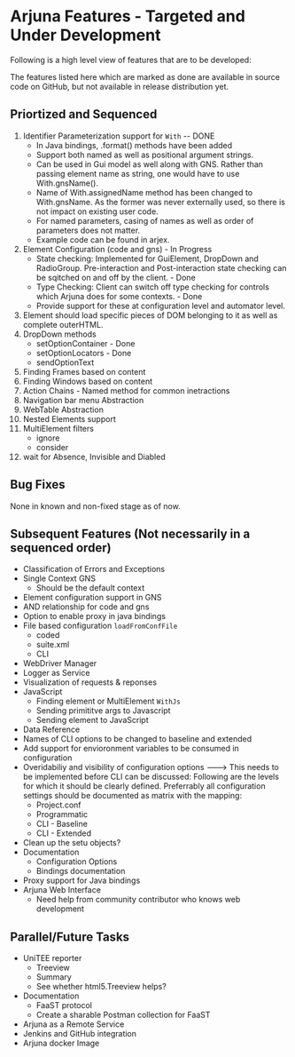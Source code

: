 # Arjuna Features - Targeted and Under Development
Following is a high level view of features that are to be developed:

The features listed here which are marked as done are available in source code on GitHub, but not available in release distribution yet.

## Priortized and Sequenced
1. Identifier Parameterization support for `With` -- DONE
   * In Java bindings, .format() methods have been added
   * Support both named as well as positional argument strings.
   * Can be used in Gui model as well along with GNS. Rather than passing element name as string, one would have to use With.gnsName().
   * Name of With.assignedName method has been changed to With.gnsName. As the former was never externally used, so there is not impact on existing user code.
   * For named parameters, casing of names as well as order of parameters does not matter.
   * Example code can be found in arjex.
2. Element Configuration (code and gns) - In Progress
    * State checking: Implemented for GuiElement, DropDown and RadioGroup. Pre-interaction and Post-interaction state checking can be sqitched on and off by the client. - Done
    * Type Checking: Client can switch off type checking for controls which Arjuna does for some contexts. - Done
    * Provide support for these at configuration level and automator level.
3. Element should load specific pieces of DOM belonging to it as well as complete outerHTML.
3. DropDown methods
    * setOptionContainer - Done
    * setOptionLocators - Done
    * sendOptionText
4. Finding Frames based on content
5. Finding Windows based on content
6. Action Chains - Named method for common inetractions
7. Navigation bar menu Abstraction
8. WebTable Abstraction
9. Nested Elements support
10. MultiElement filters
    * ignore
    * consider
11. wait for Absence, Invisible and Diabled

## Bug Fixes
None in known and non-fixed stage as of now.

## Subsequent Features (Not necessarily in a sequenced order)
* Classification of Errors and Exceptions
* Single Context GNS
    * Should be the default context
* Element configuration support in GNS
* AND relationship for code and gns
* Option to enable proxy in java bindings
* File based configuration `loadFromConfFile`
    * coded 
    * suite.xml
    * CLI
* WebDriver Manager
* Logger as Service
* Visualization of requests & reponses
* JavaScript 
    * Finding element or MultiElement `WithJs`
    * Sending primititve args to Javascript
    * Sending element to JavaScript
* Data Reference
* Names of CLI options to be changed to baseline and extended
* Add support for envioronment variables to be consumed in configuration
* Overidabiliy and visibility of configuration options ---> This needs to be implemented before CLI can be discussed: Following are the levels for which it should be clearly defined. Preferrably all configuration settings should be documented as matrix with the mapping:
    * Project.conf
    * Programmatic
    * CLI - Baseline
    * CLI - Extended
* Clean up the setu objects?
* Documentation
    * Configuration Options
    * Bindings documentation
* Proxy support for Java bindings
* Arjuna Web Interface 
    * Need help from community contributor who knows web development

## Parallel/Future Tasks
* UniTEE reporter
    * Treeview
    * Summary
    * See whether html5.Treeview helps?
* Documentation
    * FaaST protocol
    * Create a sharable Postman collection for FaaST
* Arjuna as a Remote Service
* Jenkins and GitHub integration
* Arjuna docker Image
